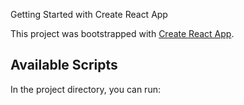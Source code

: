  Getting Started with Create React App

This project was bootstrapped with [Create React App](https://github.com/facebook/create-react-app).

## Available Scripts

In the project directory, you can run:
